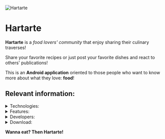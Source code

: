 ![Hartarte](https://github.com/DarcoProgramador/Hartarte/assets/114364800/3cf657c5-3d48-41ad-83b4-9d5cf878e919)

# Hartarte

**Hartarte** is a _food lovers' community_ that enjoy sharing their culinary traverses!

Share your favorite recipes or just post your favorite dishes and react to others' publications!

This is an **Android application** oriented to those people who want to know more about what they love: **food**!

<h2>Relevant information:</h2>

<details><summary> Technologies: </summary>

* [Kotlin](https://kotlinlang.org/) as the base programming language.
* [Jetpack Compose](https://developer.android.com/jetpack/compose) for UI design.
* [Firebase](https://firebase.google.com/) as the database.
* [Algolia](https://www.algolia.com/) for query searchs in Firebase.

**IDE:** Android Studio.

</details>

<details><summary> Features: </summary>

* Register in our community by email or using a Google account
* Publish your dishes with a maximum of 3 images!
* Like and save publications, comment them and discover new users in the community
* Look for publications with an easy-to-use UI!

</details>

<details><summary> Developers: </summary>

* [DarcoProgramador](https://github.com/DarcoProgramador).
* [TheJosuep](https://github.com/TheJosuep).
* [today-is-cinthia](https://github.com/today-is-cinthia).
* [Yender-M](https://github.com/Yender-M).

</details>

<details><summary> Download: </summary>

Not able to be downloaded yet...

</details>

**Wanna eat? Then Hartarte!**
